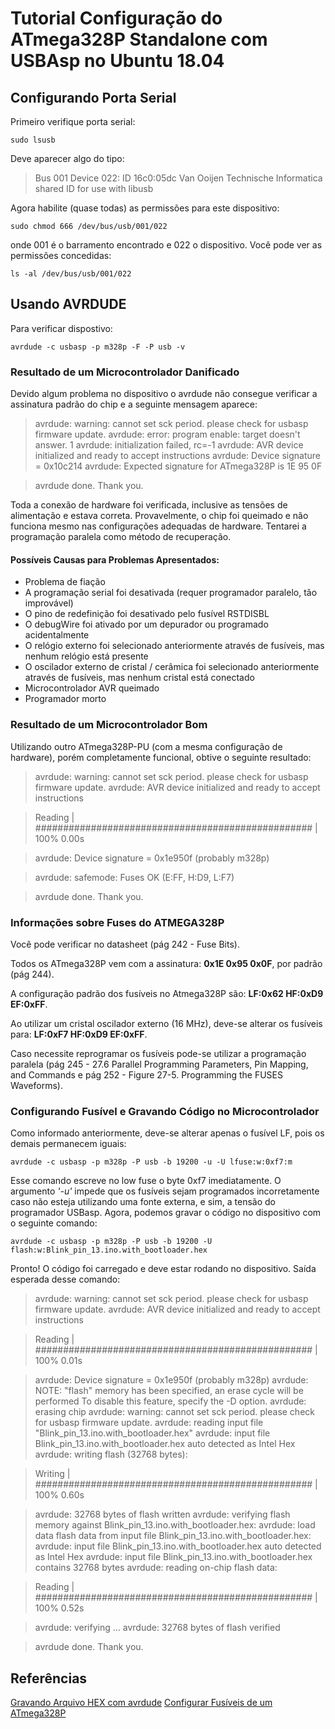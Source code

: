 # Tutorial Configuração do ATmega328P Standalone com USBAsp no Ubuntu 18.04
## Configurando Porta Serial
Primeiro verifique porta serial:
```
sudo lsusb
```
Deve aparecer algo do tipo:

> Bus 001 Device 022: ID 16c0:05dc Van Ooijen Technische Informatica shared ID for use with libusb

Agora habilite (quase todas) as permissões para este dispositivo:
```
sudo chmod 666 /dev/bus/usb/001/022 
```
onde 001 é o barramento encontrado e 022 o dispositivo. Você pode ver as permissões concedidas:
```
ls -al /dev/bus/usb/001/022
```

## Usando AVRDUDE
Para verificar dispostivo:
```
avrdude -c usbasp -p m328p -F -P usb -v
```
### Resultado de um Microcontrolador Danificado
Devido algum problema no dispositivo o avrdude não consegue verificar a assinatura padrão do chip e a seguinte mensagem aparece:

> avrdude: warning: cannot set sck period. please check for usbasp firmware update.
avrdude: error: program enable: target doesn't answer. 1 
avrdude: initialization failed, rc=-1
avrdude: AVR device initialized and ready to accept instructions
avrdude: Device signature = 0x10c214
avrdude: Expected signature for ATmega328P is 1E 95 0F

> avrdude done.  Thank you.

Toda a conexão de hardware foi verificada, inclusive as tensões de alimentação e estava correta. Provavelmente, o chip foi queimado e não funciona mesmo nas configurações adequadas de hardware. Tentarei a programação paralela como método de recuperação.

#### Possíveis Causas para Problemas Apresentados:
* Problema de fiação
* A programação serial foi desativada (requer programador paralelo, tão improvável)
* O pino de redefinição foi desativado pelo fusível RSTDISBL
* O debugWire foi ativado por um depurador ou programado acidentalmente
* O relógio externo foi selecionado anteriormente através de fusíveis, mas nenhum relógio está presente
* O oscilador externo de cristal / cerâmica foi selecionado anteriormente através de fusíveis, mas nenhum cristal está conectado
* Microcontrolador AVR queimado
* Programador morto

### Resultado de um Microcontrolador Bom
Utilizando outro ATmega328P-PU (com a mesma configuração de hardware), porém completamente funcional, obtive o seguinte resultado:

>  avrdude: warning: cannot set sck period. please check for usbasp firmware update.
avrdude: AVR device initialized and ready to accept instructions

> Reading | ################################################## | 100% 0.00s

> avrdude: Device signature = 0x1e950f (probably m328p)

> avrdude: safemode: Fuses OK (E:FF, H:D9, L:F7)

> avrdude done.  Thank you.

### Informações sobre Fuses do ATMEGA328P
Você pode verificar no datasheet (pág 242 - Fuse Bits).

Todos os ATmega328P vem com a assinatura: **0x1E 0x95 0x0F**, por padrão (pág 244).

A configuração padrão dos fusíveis no Atmega328P são: **LF:0x62 HF:0xD9 EF:0xFF**.

Ao utilizar um cristal oscilador externo (16 MHz), deve-se alterar os fusíveis para: **LF:0xF7 HF:0xD9 EF:0xFF**.

Caso necessite reprogramar os fusíveis pode-se utilizar a programação paralela (pág 245 - 27.6 Parallel Programming Parameters, Pin Mapping, and Commands e pág 252 - Figure 27-5. Programming the FUSES Waveforms).

### Configurando Fusível e Gravando Código no Microcontrolador
Como informado anteriormente, deve-se alterar apenas o fusível LF, pois os demais permanecem iguais:
```
avrdude -c usbasp -p m328p -P usb -b 19200 -u -U lfuse:w:0xf7:m
```
Esse comando escreve no low fuse o byte 0xf7 imediatamente. O argumento *'-u'* impede que os fusíveis sejam programados incorretamente caso não esteja utilizando uma fonte externa, e sim, a tensão do programador USBasp. Agora, podemos gravar o código no dispositivo com o seguinte comando:
```
avrdude -c usbasp -p m328p -P usb -b 19200 -U flash:w:Blink_pin_13.ino.with_bootloader.hex
```
Pronto! O código foi carregado e deve estar rodando no dispositivo.
Saída esperada desse comando:
> avrdude: warning: cannot set sck period. please check for usbasp firmware update.
avrdude: AVR device initialized and ready to accept instructions

> Reading | ################################################## | 100% 0.01s

> avrdude: Device signature = 0x1e950f (probably m328p)
avrdude: NOTE: "flash" memory has been specified, an erase cycle will be performed
         To disable this feature, specify the -D option.
avrdude: erasing chip
avrdude: warning: cannot set sck period. please check for usbasp firmware update.
avrdude: reading input file "Blink_pin_13.ino.with_bootloader.hex"
avrdude: input file Blink_pin_13.ino.with_bootloader.hex auto detected as Intel Hex
avrdude: writing flash (32768 bytes):

> Writing | ################################################## | 100% 0.60s

> avrdude: 32768 bytes of flash written
avrdude: verifying flash memory against Blink_pin_13.ino.with_bootloader.hex:
avrdude: load data flash data from input file Blink_pin_13.ino.with_bootloader.hex:
avrdude: input file Blink_pin_13.ino.with_bootloader.hex auto detected as Intel Hex
avrdude: input file Blink_pin_13.ino.with_bootloader.hex contains 32768 bytes
avrdude: reading on-chip flash data:

> Reading | ################################################## | 100% 0.52s

> avrdude: verifying ...
avrdude: 32768 bytes of flash verified

> avrdude done.  Thank you.

## Referências
[Gravando Arquivo HEX com avrdude](https://www.elecrom.com/avrdude-tutorial-burning-hex-files-using-usbasp-and-avrdude/)
[Configurar Fusíveis de um ATmega328P](https://www.instructables.com/id/How-to-change-fuse-bits-of-AVR-Atmega328p-8bit-mic/)

